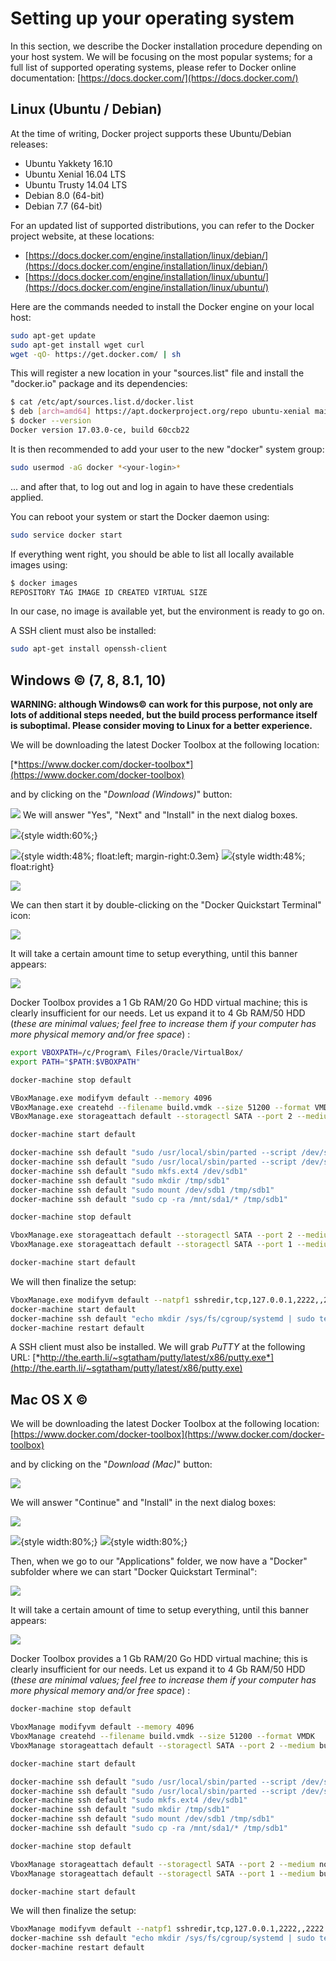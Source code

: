 # Setting up your operating system

In this section, we describe the Docker installation procedure depending
on your host system. We will be focusing on the most popular systems;
for a full list of supported operating systems, please refer to Docker
online documentation: [https://docs.docker.com/](https://docs.docker.com/)

## Linux (Ubuntu / Debian)

At the time of writing, Docker project supports these Ubuntu/Debian
releases:

- Ubuntu Yakkety 16.10
- Ubuntu Xenial 16.04 LTS
- Ubuntu Trusty 14.04 LTS
- Debian 8.0 (64-bit)
- Debian 7.7 (64-bit)

For an updated list of supported distributions, you can refer to the
Docker project website, at these locations:

- [https://docs.docker.com/engine/installation/linux/debian/](https://docs.docker.com/engine/installation/linux/debian/)
- [https://docs.docker.com/engine/installation/linux/ubuntu/](https://docs.docker.com/engine/installation/linux/ubuntu/)

Here are the commands needed to install the Docker engine on your local
host:

```bash
sudo apt-get update
sudo apt-get install wget curl
wget -qO- https://get.docker.com/ | sh
```

This will register a new location in your "sources.list" file and
install the "docker.io" package and its dependencies:

```bash
$ cat /etc/apt/sources.list.d/docker.list
$ deb [arch=amd64] https://apt.dockerproject.org/repo ubuntu-xenial main
$ docker --version
Docker version 17.03.0-ce, build 60ccb22
```

It is then recommended to add your user to the new "docker" system
group:

```bash
sudo usermod -aG docker *<your-login>*
```

... and after that, to log out and log in again to have these credentials
applied.

You can reboot your system or start the Docker daemon using:

```bash
sudo service docker start
```

If everything went right, you should be able to list all locally
available images using:

```bash
$ docker images
REPOSITORY TAG IMAGE ID CREATED VIRTUAL SIZE
```

In our case, no image is available yet, but the environment is ready to
go on.

A SSH client must also be installed:

```bash
sudo apt-get install openssh-client
```

## Windows © (7, 8, 8.1, 10)

**WARNING: although Windows© can work for this purpose, not only are lots
of additional steps needed, but the build process performance itself is
suboptimal. Please consider moving to Linux for a better experience.**

We will be downloading the latest Docker Toolbox at the following
location:

[*https://www.docker.com/docker-toolbox*](https://www.docker.com/docker-toolbox)

and by clicking on the "*Download (Windows)*" button:

![](pictures/docker_install_windows_1.png)
We will answer "Yes", "Next" and "Install" in the next dialog boxes.

![](pictures/docker_install_windows_2.png){style width:60%;}

![](pictures/docker_install_windows_3.png){style width:48%; float:left; margin-right:0.3em}
![](pictures/docker_install_windows_4.png){style width:48%; float:right}

![](pictures/docker_install_windows_5.png)

We can then start it by double-clicking on the "Docker Quickstart
Terminal" icon:

![](pictures/docker_install_windows_6.png)

It will take a certain amount time to setup everything, until this
banner appears:

![](pictures/docker_install_windows_7.png)

Docker Toolbox provides a 1 Gb RAM/20 Go HDD virtual machine; this is
clearly insufficient for our needs. Let us expand it to 4 Gb RAM/50
HDD (*these are minimal values; feel free to increase them if your computer
has more physical memory and/or free space*) :

```bash
export VBOXPATH=/c/Program\ Files/Oracle/VirtualBox/
export PATH="$PATH:$VBOXPATH"

docker-machine stop default

VBoxManage.exe modifyvm default --memory 4096
VBoxManage.exe createhd --filename build.vmdk --size 51200 --format VMDK
VBoxManage.exe storageattach default --storagectl SATA --port 2 --medium build.vmdk --type hdd

docker-machine start default

docker-machine ssh default "sudo /usr/local/sbin/parted --script /dev/sdb mklabel msdos"
docker-machine ssh default "sudo /usr/local/sbin/parted --script /dev/sdb mkpart primary ext4 1% 99%"
docker-machine ssh default "sudo mkfs.ext4 /dev/sdb1"
docker-machine ssh default "sudo mkdir /tmp/sdb1"
docker-machine ssh default "sudo mount /dev/sdb1 /tmp/sdb1"
docker-machine ssh default "sudo cp -ra /mnt/sda1/* /tmp/sdb1"

docker-machine stop default

VboxManage.exe storageattach default --storagectl SATA --port 2 --medium none
VboxManage.exe storageattach default --storagectl SATA --port 1 --medium build.vmdk --type hdd

docker-machine start default
```

We will then finalize the setup:

```bash
VboxManage.exe modifyvm default --natpf1 sshredir,tcp,127.0.0.1,2222,,2222
docker-machine start default
docker-machine ssh default "echo mkdir /sys/fs/cgroup/systemd | sudo tee /var/lib/boot2docker/bootlocal.sh"
docker-machine restart default
```

A SSH client must also be installed. We will grab *PuTTY* at the
following URL:
[*http://the.earth.li/~sgtatham/putty/latest/x86/putty.exe*](http://the.earth.li/~sgtatham/putty/latest/x86/putty.exe)

## Mac OS X ©

We will be downloading the latest Docker Toolbox at the following
location:
[https://www.docker.com/docker-toolbox](https://www.docker.com/docker-toolbox)

and by clicking on the "*Download (Mac)*" button:

![](pictures/docker_install_macos_1.png)

We will answer "Continue" and "Install" in the next dialog boxes:

![](pictures/docker_install_macos_2.png)

![](pictures/docker_install_macos_3.png){style width:80%;}
![](pictures/docker_install_macos_4.png){style width:80%;}

Then, when we go to our "Applications" folder, we now have a "Docker"
subfolder where we can start "Docker Quickstart Terminal":

![](pictures/docker_install_macos_5.png)

It will take a certain amount of time to setup everything, until this
banner appears:

![](pictures/docker_install_macos_6.png)

Docker Toolbox provides a 1 Gb RAM/20 Go HDD virtual machine; this is
clearly insufficient for our needs. Let us expand it to 4 Gb RAM/50
HDD (*these are minimal values; feel free to increase them if your computer
has more physical memory and/or free space*) :

```bash
docker-machine stop default

VboxManage modifyvm default --memory 4096
VboxManage createhd --filename build.vmdk --size 51200 --format VMDK
VboxManage storageattach default --storagectl SATA --port 2 --medium build.vmdk --type hdd

docker-machine start default

docker-machine ssh default "sudo /usr/local/sbin/parted --script /dev/sdb mklabel msdos"
docker-machine ssh default "sudo /usr/local/sbin/parted --script /dev/sdb mkpart primary ext4 1% 99%"
docker-machine ssh default "sudo mkfs.ext4 /dev/sdb1"
docker-machine ssh default "sudo mkdir /tmp/sdb1"
docker-machine ssh default "sudo mount /dev/sdb1 /tmp/sdb1"
docker-machine ssh default "sudo cp -ra /mnt/sda1/* /tmp/sdb1"

docker-machine stop default

VboxManage storageattach default --storagectl SATA --port 2 --medium none
VboxManage storageattach default --storagectl SATA --port 1 --medium build.vmdk --type hdd

docker-machine start default
```

We will then finalize the setup:

```bash
VboxManage modifyvm default --natpf1 sshredir,tcp,127.0.0.1,2222,,2222
docker-machine ssh default "echo mkdir /sys/fs/cgroup/systemd | sudo tee /var/lib/boot2docker/bootlocal.sh"
docker-machine restart default
```
